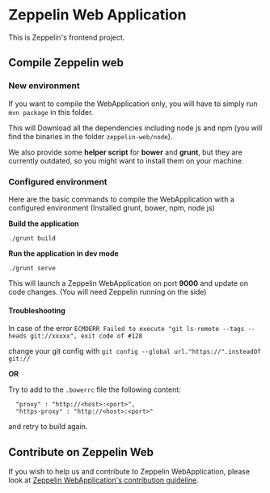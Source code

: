 # Zeppelin Web Application
This is Zeppelin's frontend project.


## Compile Zeppelin web

### New environment

If you want to compile the WebApplication only, you will have to simply run `mvn package` in this folder.

This will Download all the dependencies including node js and npm (you will find the binaries in the folder `zeppelin-web/node`).

We also provide some **helper script** for __bower__ and __grunt__, but they are currently outdated, so you might want to install them on your machine.

### Configured environment

Here are the basic commands to compile the WebApplication with a configured environment (Installed grunt, bower, npm, node js)

**Build the application**

`./grunt build`

**Run the application in dev mode**

``./grunt serve``

This will launch a Zeppelin WebApplication on port **9000** and update on code changes.
(You will need Zeppelin running on the side)


#### Troubleshooting 

In case of the error `ECMDERR Failed to execute "git ls-remote --tags --heads git://xxxxx", exit code of #128`

change your git config with `git config --global url."https://".insteadOf git://`

**OR**

Try to add to the `.bowerrc` file the following content:
```
  "proxy" : "http://<host>:<port>",
  "https-proxy" : "http://<host>:<port>"
```


and retry to build again.

## Contribute on Zeppelin Web
If you wish to help us and contribute to Zeppelin WebApplication, please look at [Zeppelin WebApplication's contribution guideline](contributing.md).

